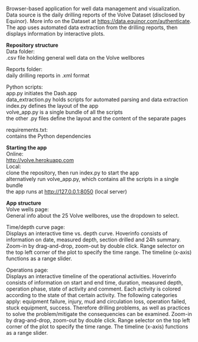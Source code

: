 Browser-based application for well data management and visualization. Data source is the daily drilling reports of the Volve Dataset (disclosed by Equinor). More info on the Dataset at https://data.equinor.com/authenticate. The app uses automated data extraction from the drilling reports, then displays information by interactive plots.

**Repository structure**\
Data folder:\
.csv file holding general well data on the Volve wellbores

Reports folder:\
daily drilling reports in .xml format

Python scripts:\
app.py initiates the Dash.app\
data_extraction.py holds scripts for automated parsing and data extraction
index.py defines the layout of the app\
volve_app.py is a single bundle of all the scripts\
the other .py files define the layout and the content of the separate pages

requirements.txt:\
contains the Python dependencies

**Starting the app**\
Online:\
http://volve.herokuapp.com \
Local:\
clone the repository, then run index.py to start the app\
alternatively run volve_app.py, which contains all the scripts in a single bundle\
the app runs at http://127.0.0.1:8050 (local server)

**App structure**\
Volve wells page:\
General info about the 25 Volve wellbores, use the dropdown to select.

Time/depth curve page:\
Displays an interactive time vs. depth curve. Hoverinfo consists of information on date, measured depth, section drilled and 24h summary. Zoom-in by drag-and-drop, zoom-out by double click. Range selector on the top left corner of the plot to specify the time range. The timeline (x-axis) functions as a range slider.

Operations page:\
Displays an interactive timeline of the operational activities. Hoverinfo consists of information on start and end time, duration, measured depth, operation phase, state of activity and comment. Each activity is colored according to the state of that certain activity. The following categories apply: equipment failure, injury, mud and circulation loss, operation failed, stuck equipment, success. Therefore drilling problems, as well as practices to solve the problem/mitigate the consequencies can be examined. Zoom-in by drag-and-drop, zoom-out by double click. Range selector on the top left corner of the plot to specify the time range. The timeline (x-axis) functions as a range slider.

